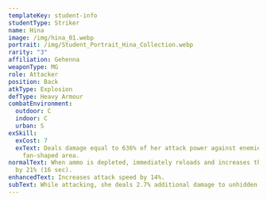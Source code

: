 ```yaml
---
templateKey: student-info
studentType: Striker
name: Hina
image: /img/hina_01.webp
portrait: /img/Student_Portrait_Hina_Collection.webp
rarity: "3"
affiliation: Gehenna
weaponType: MG
role: Attacker
position: Back
atkType: Explosion
defType: Heavy Armour
combatEnvironment:
  outdoor: C
  indoor: C
  urban: S
exSkill:
  exCost: 7
  exText: Deals damage equal to 636% of her attack power against enemies within a
    fan-shaped area.
normalText: When ammo is depleted, immediately reloads and increases the attack
  by 21% (16 sec).
enhancedText: Increases attack speed by 14%.
subText: While attacking, she deals 2.7% additional damage to unhidden enemies.
---
```

